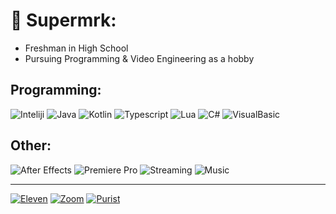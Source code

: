 # 🔖 Supermrk:
* Freshman in High School
* Pursuing Programming & Video Engineering as a hobby

## Programming:
![Inteliji](https://img.shields.io/badge/Inteliji-IDE-000000?style=for-the-badge&logo=intellijidea&logoColor=#000000)
![Java](https://img.shields.io/badge/Java-Code-orange?style=for-the-badge&logo=intellijidea&logoColor=orange)
![Kotlin](https://img.shields.io/badge/Kotlin-Code-7F52FF?style=for-the-badge&logo=kotlin&logoColor=#7F52FF)
![Typescript](https://img.shields.io/badge/Typescript-Code-3178C6?style=for-the-badge&logo=typescript&logoColor=#3178C6)
![Lua](https://img.shields.io/badge/LUA-Code-2C2D72?style=for-the-badge&logo=lua&logoColor=#2C2D72)
![C#](https://img.shields.io/badge/C%23-Code-239120?style=for-the-badge&logo=csharp&logoColor=#239120)
![VisualBasic](https://img.shields.io/badge/VisualBasic-Code-512BD4?style=for-the-badge&logo=dotnet&logoColor=#512BD4)

## Other:
![After Effects](https://img.shields.io/badge/After%20Effects-Adobe-red?style=for-the-badge&logo=adobeaftereffects&logoColor=red)
![Premiere Pro](https://img.shields.io/badge/Premiere%20Pro-Adobe-orange?style=for-the-badge&logo=adobepremierepro&logoColor=orange)
![Streaming](https://img.shields.io/badge/vMix-Streaming-yellow?style=for-the-badge&logo=obsstudio&logoColor=yellow)
![Music](https://img.shields.io/badge/Music-The%20Dinos-1DB954?style=for-the-badge&logo=spotify&logoColor=#1DB954)

***

[![Eleven](https://cdn.discordapp.com/attachments/908838951127769088/1107134969354129479/eleven.png)](https://open.spotify.com/embed/track/44F0s0yh7MY9IwZxQtzZu8)
[![Zoom](https://media.discordapp.net/attachments/908838951127769088/1107134663023153253/zoom.png)](https://open.spotify.com/embed/track/6eSB9z6SKIlGeqMLvO5lAb)
[![Purist](https://cdn.discordapp.com/attachments/908838951127769088/1107134662767280170/purist.png)](https://open.spotify.com/embed/track/7t2j2tVVAjMhyGqEAgh3E8)
